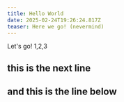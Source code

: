 ```yaml
---
title: Hello World
date: 2025-02-24T19:26:24.817Z
teaser: Here we go! (nevermind)
---
```

Let's go! 1,2,3

## **this is the next line**
## and this is the line below